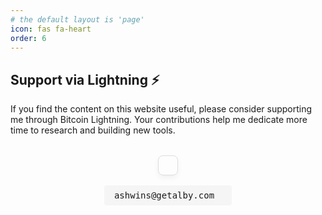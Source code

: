 ```yaml
---
# the default layout is 'page'
icon: fas fa-heart
order: 6
---
```


## Support via Lightning ⚡️

If you find the content on this website useful, please consider supporting me through Bitcoin Lightning. Your contributions help me dedicate more time to research and building new tools.

<div style="display: flex; flex-direction: column; align-items: center; margin-top: 2rem; text-align: center;">
  <div style="border: 1px solid #ddd; padding: 15px; border-radius: 8px; box-shadow: 0 4px 8px rgba(0,0,0,0.05); display: inline-block;">
    <div id="qrcode"></div>
  </div>
  <div style="margin-top: 1rem; font-family: monospace; background-color: #f5f5f5; padding: 0.5rem 1rem; border-radius: 4px; display: inline-flex; align-items: center; gap: 0.75rem;">
    <span id="ln-address">ashwins@getalby.com</span>
    <button id="copy-ln-address" title="Copy to clipboard" style="background:none; border:none; cursor:pointer; padding:0;">
      <i class="fa-regular fa-copy" style="font-size:1.1rem; color:#555;"></i>
    </button>
  </div>
</div>

<script src="https://cdnjs.cloudflare.com/ajax/libs/qrcodejs/1.0.0/qrcode.min.js"></script>
<script type="text/javascript">
  // QR Code
  new QRCode(document.getElementById("qrcode"), {
    text: "lightning:ashwins@getalby.com",
    width: 220,
    height: 220,
    colorDark : "#000000",
    colorLight : "#ffffff",
    correctLevel : QRCode.CorrectLevel.H
  });

  // Copy to clipboard
  const copyBtn = document.getElementById('copy-ln-address');
  const addressSpan = document.getElementById('ln-address');
  if (copyBtn && addressSpan) {
      copyBtn.addEventListener('click', function() {
        navigator.clipboard.writeText(addressSpan.textContent).then(function() {
          const icon = copyBtn.querySelector('i');
          const originalTitle = copyBtn.title;
          const originalIconColor = icon.style.color;
          
          icon.style.color = '#28a745'; // green
          copyBtn.title = 'Copied!';

          setTimeout(function() {
            icon.style.color = originalIconColor;
            copyBtn.title = originalTitle;
          }, 1500);
        });
      });
    }
</script> 